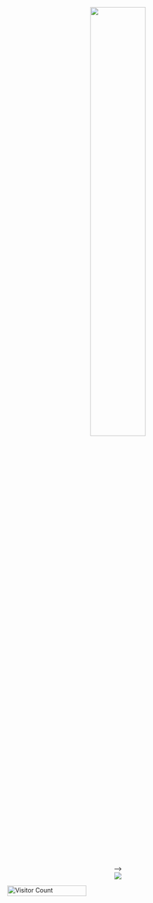 <p align="center">
 <img height="50%" width="auto" src ="https://github-readme-stats.vercel.app/api?username=royalnavghan&show_icons=true&count_private=true&theme=nightowl&hide_border=true&hide=issues,contribs&bg_color=00000000">
<!--   <img height="50%" width="auto" src ="https://github-readme-stats.vercel.app/api/top-langs/?username=royalnavghan&layout=compact&hide_border=true&theme=nightowl&bg_color=00000000&langs_count=8"> 
<!--   <img src ="https://github-readme-streak-stats.herokuapp.com?user=royalnavghan&theme=nightowl&hide_border=true&background=FFFFFF00"> -->
  <br> -->
  <br>
  <img src="https://visitcount.itsvg.in/api?id=royalnavghan&icon=0&color=0">
<p align="start">
  <img src="https://profile-counter.glitch.me/{royalnavghan}/count.svg" alt="Visitor Count" width="180" height="24" />
</p>

</p>

<!--
**royalnavghan/royalnavghan** is a ✨ _special_ ✨ repository because its `README.md` (this file) appears on your GitHub profile.

Here are some ideas to get you started:

- 🔭 I’m currently working on ...
- 🌱 I’m currently learning ...
- 👯 I’m looking to collaborate on ...
- 🤔 I’m looking for help with ...
- 💬 Ask me about ...
- 📫 How to reach me: ...
- 😄 Pronouns: ...
- ⚡ Fun fact: ...
-->


